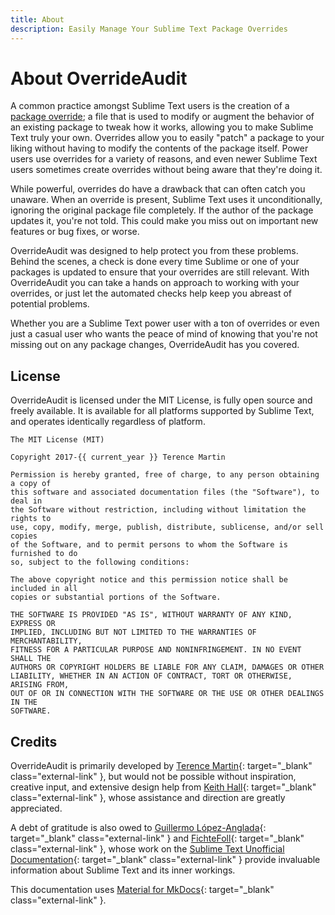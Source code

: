 ```yaml
---
title: About
description: Easily Manage Your Sublime Text Package Overrides
---
```


# About OverrideAudit

A common practice amongst Sublime Text users is the creation of a
[package override](terminology/overrides.md); a file that is used to modify or
augment the behavior of an existing package to tweak how it works, allowing you
to make Sublime Text truly your own. Overrides allow you to easily "patch" a
package to your liking without having to modify the contents of the package
itself. Power users use overrides for a variety of reasons, and even newer
Sublime Text users sometimes create overrides without being aware that they're
doing it.

While powerful, overrides do have a drawback that can often catch you unaware.
When an override is present, Sublime Text uses it unconditionally, ignoring the
original package file completely. If the author of the package updates it,
you're not told. This could make you miss out on important new features or bug
fixes, or worse.

OverrideAudit was designed to help protect you from these problems. Behind the
scenes, a check is done every time Sublime or one of your packages is updated
to ensure that your overrides are still relevant. With OverrideAudit you can
take a hands on approach to working with your overrides, or just let the
automated checks help keep you abreast of potential problems.

Whether you are a Sublime Text power user with a ton of overrides or even just
a casual user who wants the peace of mind of knowing that you're not missing
out on any package changes, OverrideAudit has you covered.


## License

OverrideAudit is licensed under the MIT License, is fully open source and
freely available. It is available for all platforms supported by Sublime Text,
and operates identically regardless of platform.

```
The MIT License (MIT)

Copyright 2017-{{ current_year }} Terence Martin

Permission is hereby granted, free of charge, to any person obtaining a copy of
this software and associated documentation files (the "Software"), to deal in
the Software without restriction, including without limitation the rights to
use, copy, modify, merge, publish, distribute, sublicense, and/or sell copies
of the Software, and to permit persons to whom the Software is furnished to do
so, subject to the following conditions:

The above copyright notice and this permission notice shall be included in all
copies or substantial portions of the Software.

THE SOFTWARE IS PROVIDED "AS IS", WITHOUT WARRANTY OF ANY KIND, EXPRESS OR
IMPLIED, INCLUDING BUT NOT LIMITED TO THE WARRANTIES OF MERCHANTABILITY,
FITNESS FOR A PARTICULAR PURPOSE AND NONINFRINGEMENT. IN NO EVENT SHALL THE
AUTHORS OR COPYRIGHT HOLDERS BE LIABLE FOR ANY CLAIM, DAMAGES OR OTHER
LIABILITY, WHETHER IN AN ACTION OF CONTRACT, TORT OR OTHERWISE, ARISING FROM,
OUT OF OR IN CONNECTION WITH THE SOFTWARE OR THE USE OR OTHER DEALINGS IN THE
SOFTWARE.

```

## Credits

OverrideAudit is primarily developed by
[Terence Martin](https://github.com/OdatNurd){: target="_blank" class="external-link" },
but would not be possible without inspiration, creative input, and extensive
design help from
[Keith Hall](https://github.com/keith-hall){: target="_blank" class="external-link" },
whose assistance and direction are greatly appreciated.

A debt of gratitude is also owed to
[Guillermo López-Anglada](https://github.com/guillermooo){: target="_blank" class="external-link" }
and
[FichteFoll](https://github.com/FichteFoll){: target="_blank" class="external-link" },
whose work on the
[Sublime Text Unofficial Documentation](https://docs.sublimetext.io/){: target="_blank" class="external-link" }
provide invaluable information about Sublime Text and its inner workings.

This documentation uses
[Material for MkDocs](https://squidfunk.github.io/mkdocs-material/){: target="_blank" class="external-link" }.
